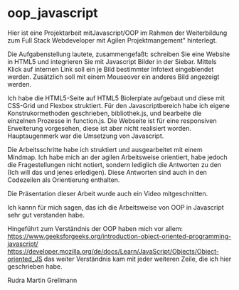 # oop_javascript

Hier ist eine Projektarbeit mitJavascript/OOP im Rahmen der Weiterbildung zum Full Stack Webdeveloper mit Agilen Projektmangement" hinterlegt.

Die Aufgabenstellung lautete, zusammengefaßt: schreiben Sie eine Website in HTML5 und integrieren Sie mit Javascript Bilder in der Siebar. Mittels Klick auf internen Link soll ein je Bild bestimmter Infotext eingeblendet werden. Zusätzlich soll mit einem Mouseover ein anderes Bild angezeigt werden. 

Ich habe die HTML5-Seite auf HTML5 Biolerplate aufgebaut und diese mit CSS-Grid und Flexbox struktiert. Für den Javascriptbereich habe ich eigene Konstrukormethoden geschrieben, bibliothek.js, und bearbeite die einzelnen Prozesse in function.js. Die Webseite ist für eine responsiven Erweiterung vorgesehen, diese ist aber nicht realisiert worden. Hauptaugenmerk war die Umsetzung von Javascript.

Die Arbeitsschritte habe ich struktiert und ausgearbeitet mit einem Mindmap. Ich habe mich an der agilen Arbeitsweise orientiert, habe jedoch die Fragestellungen nicht notiert, sondern lediglich die Antworten zu den (Ich will das und jenes erledigen). Diese Antworten sind auch in den Codezeilen als Orientierung enthalten. 

Die Präsentation dieser Arbeit wurde auch ein Video mitgeschnitten. 

Ich kannn für mich sagen, das ich die Arbeitsweise von OOP in Javascript sehr gut verstanden habe. 

Hingeführt zum Verständnis der OOP haben mich vor allem:
https://www.geeksforgeeks.org/introduction-object-oriented-programming-javascript/
https://developer.mozilla.org/de/docs/Learn/JavaScript/Objects/Object-oriented_JS
das weiter Verständnis kam mit jeder weiteren Zeile, die ich hier geschrieben habe.

Rudra Martin Grellmann
